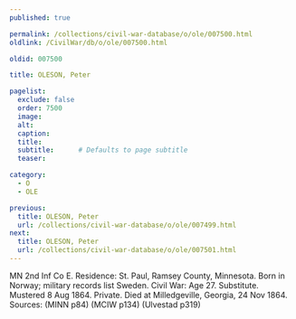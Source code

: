 ```yaml
---
published: true

permalink: /collections/civil-war-database/o/ole/007500.html
oldlink: /CivilWar/db/o/ole/007500.html

oldid: 007500

title: OLESON, Peter

pagelist:
  exclude: false
  order: 7500
  image: 
  alt:
  caption:
  title:
  subtitle:      # Defaults to page subtitle
  teaser:

category: 
  - O 
  - OLE

previous:
  title: OLESON, Peter
  url: /collections/civil-war-database/o/ole/007499.html  
next:
  title: OLESON, Peter
  url: /collections/civil-war-database/o/ole/007501.html   
---
```

MN 2nd Inf Co E. Residence: St. Paul, Ramsey County, Minnesota. Born in Norway; military records list Sweden. Civil War: Age 27. Substitute. Mustered 8 Aug 1864. Private. Died at Milledgeville, Georgia, 24 Nov 1864. Sources: (MINN p84) (MCIW p134) (Ulvestad p319)